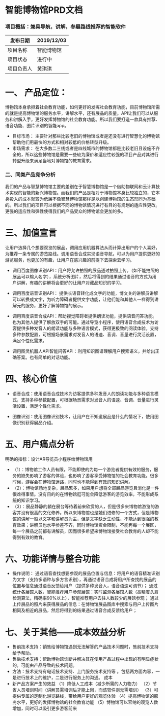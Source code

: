 # 智能博物馆PRD文档
### 项目概括：兼具导航，讲解，参展路线推荐的智能软件
| 发布日期   | 2019/12/03   |
| ---------- | ------------ |
| 项目名称   | 智能博物馆 |
| 项目状态   | 进行中       |
| 项目负责人 | 黄琪琪       |

# 一、 产品定位：
博物馆本身承担着社会教育功能，如何更好的发挥社会教育功能，目前博物馆所需的就是提高博物馆的服务水平，讲解水平，还有展品的质量。API让我们可以从服务和讲解入手，更好发挥博物馆的社会教育功能。所以我们要打造一款具有推荐、语音功能、图片识别的智能app。
* 目标市场：
主要针对那些比较老旧的博物馆或者是还没有进行智慧化的博物馆帮助他们用最快的方式和相对较低的价格转型升级。
* 市场需求：
在大多数二三线或者是四线城市的博物馆都是比较老旧且设施不齐全的，所以这些博物馆是需要一些较为廉价和适应性较强的项目产品对其进行转型升级来满足当地对博物馆的教育需求。
### 二、同类产品竞争分析
我们的产品与智慧博物馆主要的差别在于智慧博物馆是一个借助物联网和云计算技术实现的智能的新兴博物馆。而我们的产品是相对于博物馆本身比较独立的，它本身投入的成本就较为低廉不像智慧博物馆那样是以创建博物馆的生态形同为基础的。所以我们的项目可以根据不同的博物馆情况进行有目的有规划的适应性更改。更强的适应性和弹性使得我们的产品受众的博物馆会更加的多。

# 三、加值宣言
让用户选择几个想要观览的展品，调用应用机器算法从而计算出用户的个人喜好，为推荐一条专属的游览路线。调用语音合成实现语音导航，可以为用户提供更好的游览服务，也更加的有趣，让用户在感兴趣的前提下去探索去学习。

* 调用百度图像识别API：用户将允许拍照的展品通过拍照上传，（如不能拍照的展品可以输入名字），系统分析图片，然后将得到的结果通过语音的方式为用户讲解，有趣的讲解将会更好的让用户对藏品知识的学习。

* 调用百度语音识别API： 提供长语音转化成文字的功能，博文关的讲解员讲解可以转换成文字，为听力障碍者提供文字功能，让他们能和其他人一样得到讲解元的服务，更好了解博物馆的展示。

* 调用百度语音合成API：帮助视觉障碍者提供朗读功能，提供语音问答功能。也为其他人提供了解放双手的可能。通过导览小程序，使用语音合成技术为访客提供多种发音人的朗读功能与多种语言模式，获得更极致的阅读体验。支持多种参数配置，可根据场景需求对发音人的语速、音调、音量进行灵活设置，满足个性化需求。

* 调用图灵机器人API智能问答API：利用知识图谱理解用户搜索语义，并给出正确答案。也有简单的对话功能。

# 四、核心价值
* 语音合成：使用语音合成技术为访客提供多种发音人的朗读功能与多种语言模式，支持多种参数配置，可根据场景需求对发音人的语速、音调、音量进行灵活设置，满足个性化需求。

* 图像识别：使用图像识别技术，让用户在不知道展品是什么的情况下，使用图像识别获得展品介绍。

# 五、用户痛点分析
明确的指标：设计AR导览员小程序给博物馆用
 
* （1）：博物馆工作人员有限，不能即使的为每一个游览者提供有效的服务，服务的缺失影响了游客的体验，也影响了游客享受博物馆的社会教育功能。很多时候，游客会在博物馆迷路，同时也不能得到有效的知识讲解。
 
* （2）：博物馆场地复杂，展品繁多，如果用户想将全部展品游览且消化是一件很难得事情。没有目的的在博物馆逛可能会降低游客的游览效率，不能形成系统的知识学习。
 
* （3）：展品静静的躺在展台等待着前来欣赏的人，但是很多来博物馆游览的游客并没有很高的文化修养，所以来博物馆也是她们进修的一个方式，但是博物馆的讲解一般以文字和讲解员为主，但是文字缺乏生动性，不能达到很强的教育效果；讲解员也水平参差不齐，同时博物馆资金限制，不能再每一个展区，每一个展品之前都有讲解员，因而很多希望来博物馆接受社会教育的人却不能得到有效的教育。
 


# 六、功能详情与整合功能
* 操作说明：
通过语音查找想要参观的展品位置与信息：将用户的语音精准识别为文字（支持多语种与多方言识别），再通过语音合成将用户所查找的展品的位置与信息通过语音反馈给用户（提供多种发音人，语音语速可调节）；
通过统计各展馆人数，智能推荐用户参观展馆：实时监测各展馆人数（高精度头肩检测算法，精确率90%以上），智能推荐用户去往人数较少的展馆参观；
通过上传展品的照片来获得展品的信息：在博物馆展品图库中搜索与用户上传图片相同及相近的展品，然后将得到的结果通过语音合成反馈给用户；


# 七、关于其他——成本效益分析
* 售前技术支持：销售给博物馆遇到无法解答的产品技术问题时，售前技术支持给予帮助。
* 售后技术支持：帮助博物馆诊断并解决其在使用产品过程中出现的有明显症状的，可能由产品导致的技术问题。
* 方法：技术支持有电话技术支持、上门服务技术支持等 。包括两方面内容，一是进行技术上的维护，二是进行服务上的沟通。
成本
* 新产品方案产生的效益
（1）降低人工成本（减少所需的人力物力）
（2）节省人员培训时间（讲解员需培训后才能上岗，而该软件则无需培训）
（3）可提供专属的定制化游览路线，带给用户更好的观览体验
（4）提高博物馆的服务水平，更好的发挥博物馆的社会教育功能
（5）博物馆可以容纳的观览人数增加，同时可以吸引更多游客前来






